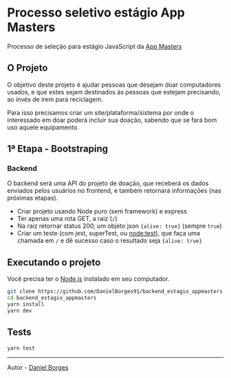 # Processo seletivo estágio App Masters

Processo de seleção para estágio JavaScript da [App Masters](https://appmasters.io)

## O Projeto

O objetivo deste projeto é ajudar pessoas que desejam doar computadores usados, e que estes sejam destinados às pessoas que estejam precisando, ao invés de irem para reciclagem.

Para isso precisamos criar um site/plataforma/sistema por onde o interessado em doar poderá
incluir sua doação, sabendo que se fará bom uso aquele equipamento.

## 1ª Etapa - Bootstraping

### Backend

O backend será uma API do projeto de doação, que receberá os dados enviados pelos usuários no frontend, e também retornará informações (nas próximas etapas).

- Criar projeto usando Node puro (sem framework) e express
- Ter apenas uma rota GET, a raiz (`/`)
- Na raiz retornar status 200, um objeto json `{alive: true}` (sempre `true`)
- Criar um teste (com jest, superTest, ou [node:test](https://nodejs.org/docs/latest-v18.x/api/test.html)), que faça uma chamada em `/` e dê sucesso caso o resultado seja `{alive: true}`

## Executando o projeto

Você precisa ter o [Node.js](https://nodejs.org) instalado em seu computador.
```bash
git clone https://github.com/DanielBorges91/backend_estagio_appmasters.git
cd backend_estagio_appmasters
yarn install
yarn dev
```

## Tests

```bash
yarn test
```
_______

Autor - [Daniel Borges](https://www.linkedin.com/in/daniel-borges-1531011a8/)